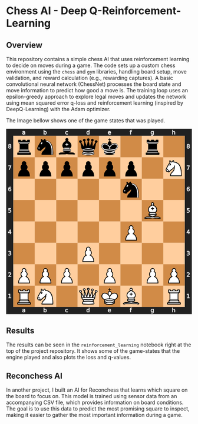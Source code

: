 # Chess AI - Deep Q-Reinforcement-Learning

## Overview

This repository contains a simple chess AI that uses reinforcement learning to decide on moves during a game. The code sets up a custom chess environment using the `chess` and `gym` libraries, handling board setup, move validation, and reward calculation (e.g., rewarding captures). A basic convolutional neural network (ChessNet) processes the board state and move information to predict how good a move is. The training loop uses an epsilon-greedy approach to explore legal moves and updates the network using mean squared error q-loss and reinforcement learning (inspired by DeepQ-Learning) with the Adam optimizer.

The Image bellow shows one of the game states that was played.

![Chess AI Game](eda-notebooks/chessai-game.PNG)


## Results

The results can be seen in the `reinforcement_learning` notebook right at the top of the project repository. It shows some of the game-states that the engine played and also plots the loss and q-values.

## Reconchess AI

In another project, I built an AI for Reconchess that learns which square on the board to focus on. This model is trained using sensor data from an accompanying CSV file, which provides information on board conditions. The goal is to use this data to predict the most promising square to inspect, making it easier to gather the most important information during a game.
